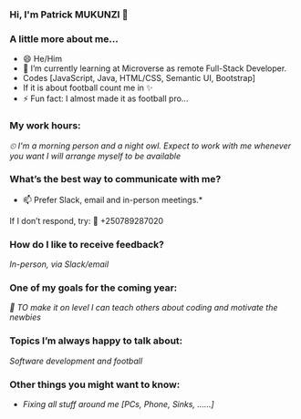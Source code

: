 ### Hi, I'm Patrick MUKUNZI 👋


### A little more about me...

- 😄 He/Him
- 🌱 I’m currently learning at Microverse as remote Full-Stack Developer.
- Codes [JavaScript, Java, HTML/CSS, Semantic UI, Bootstrap]
- If it is about football count me in ✨
- ⚡ Fun fact: I almost made it as football pro...


### My work hours:
*⏲ I'm a morning person and a night owl. Expect to work with me whenever you want I will arrange myself to be available*

### What’s the best way to communicate with me?
* 📫 Prefer Slack, email and in-person meetings.*

If I don’t respond, try: 📲 +250789287020


### How do I like to receive feedback?
*In-person, via Slack/email*

### One of my goals for the coming year:
*🔭 TO make it on level I can teach others about coding and motivate the newbies*

### Topics I’m always happy to talk about:
*Software development and football*

### Other things you might want to know:

- *Fixing all stuff around me [PCs, Phone, Sinks, ......]*
